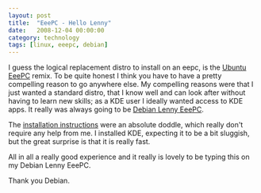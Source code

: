 ```yaml
---
layout: post
title:  "EeePC - Hello Lenny"
date:   2008-12-04 00:00:00
category: technology
tags: [linux, eeepc, debian]
---
```


I guess the logical replacement distro to install on an eepc, is the [Ubuntu EeePC](http://www.ubuntu-eee.com/) remix.  To be quite honest I think you have to have a pretty compelling reason to go anywhere else.  My compelling reasons were that I just wanted a standard distro, that I know well and can look after without having to learn new skills; as a KDE user I ideally wanted access to KDE apps.  It really was always going to be [Debian Lenny EeePC](http://wiki.debian.org/DebianEeePC).

<!--more-->

The [installation instructions](http://wiki.debian.org/DebianEeePC/HowTo/Install) were an absolute doddle, which really don't require any help from me.  I installed KDE, expecting it to be a bit sluggish, but the great surprise is that it is really fast.

All in all a really good experience and it really is lovely to be typing this on my Debian Lenny EeePC.

Thank you Debian.
